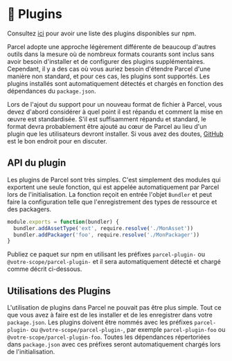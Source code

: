 # 🔌 Plugins

Consultez [ici](https://www.npmjs.com/search?q=parcel-plugin*) pour avoir une liste des plugins disponibles sur npm.

Parcel adopte une approche légèrement différente de beaucoup d'autres outils dans la mesure où de nombreux formats courants sont inclus sans avoir besoin d'installer et de configurer des plugins supplémentaires. Cependant, il y a des cas où vous auriez besoin d'étendre Parcel d'une manière non standard, et pour ces cas, les plugins sont supportés. Les plugins installés sont automatiquement détectés et chargés en fonction des dépendances du `package.json`.

Lors de l'ajout du support pour un nouveau format de fichier à Parcel, vous devez d'abord considérer à quel point il est répandu et comment la mise en œuvre est standardisée. S'il est suffisamment répandu et standard, le format devra probablement être ajouté au cœur de Parcel au lieu d'un plugin que les utilisateurs devront installer. Si vous avez des doutes, [GitHub](https://github.com/parcel-bundler/parcel/issues) est le bon endroit pour en discuter.

## API du plugin

Les plugins de Parcel sont très simples. C'est simplement des modules qui exportent une seule fonction, qui est appelée automatiquement par Parcel lors de l'initialisation. La fonction reçoit en entrée l'objet `Bundler` et peut faire la configuration telle que l'enregistrement des types de ressource et des packagers.

```javascript
module.exports = function(bundler) {
  bundler.addAssetType('ext', require.resolve('./MonAsset'))
  bundler.addPackager('foo', require.resolve('./MonPackager'))
}
```

Publiez ce paquet sur npm en utilisant les préfixes `parcel-plugin-` ou `@votre-scope/parcel-plugin-` et il sera automatiquement détecté et chargé comme décrit ci-dessous.

## Utilisations des Plugins

L'utilisation de plugins dans Parcel ne pouvait pas être plus simple. Tout ce que vous avez à faire est de les installer et de les enregistrer dans votre `package.json`. Les plugins doivent être nommés avec les préfixes `parcel-plugin-` ou `@votre-scope/parcel-plugin-`, par exemple `parcel-plugin-foo` ou `@votre-scope/parcel-plugin-foo`. Toutes les dépendances répertoriées dans `package.json` avec ces préfixes seront automatiquement chargés lors de l'initialisation.
